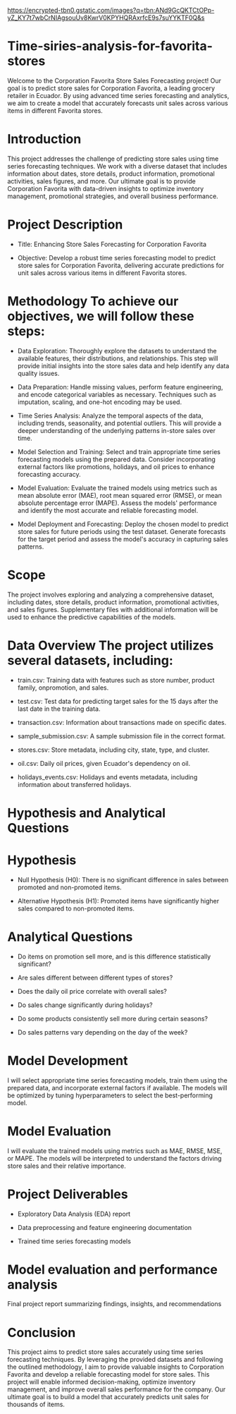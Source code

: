 

https://encrypted-tbn0.gstatic.com/images?q=tbn:ANd9GcQKTCtOPp-yZ_KY7t7wbCrNIAgsouUv8KwrV0KPYHQRAxrfcE9s7suYYKTF0Q&s



# Time-siries-analysis-for-favorita-stores
Welcome to the Corporation Favorita Store Sales Forecasting project! Our goal is to predict store sales for Corporation Favorita, a leading grocery retailer in Ecuador. By using advanced time series forecasting and analytics, we aim to create a model that accurately forecasts unit sales across various items in different Favorita stores.

# Introduction
This project addresses the challenge of predicting store sales using time series forecasting techniques. We work with a diverse dataset that includes information about dates, store details, product information, promotional activities, sales figures, and more. Our ultimate goal is to provide Corporation Favorita with data-driven insights to optimize inventory management, promotional strategies, and overall business performance.

# Project Description
- Title: Enhancing Store Sales Forecasting for Corporation Favorita

- Objective: Develop a robust time series forecasting model to predict store sales for Corporation Favorita, delivering accurate predictions for unit sales across various items in different Favorita stores.

# Methodology To achieve our objectives, we will follow these steps:

- Data Exploration: Thoroughly explore the datasets to understand the available features, their distributions, and relationships. This step will provide initial insights into the store sales data and help identify any data quality issues.

- Data Preparation: Handle missing values, perform feature engineering, and encode categorical variables as necessary. Techniques such as imputation, scaling, and one-hot encoding may be used.

- Time Series Analysis: Analyze the temporal aspects of the data, including trends, seasonality, and potential outliers. This will provide a deeper understanding of the underlying patterns in-store sales over time.

- Model Selection and Training: Select and train appropriate time series forecasting models using the prepared data. Consider incorporating external factors like promotions, holidays, and oil prices to enhance forecasting accuracy.

- Model Evaluation: Evaluate the trained models using metrics such as mean absolute error (MAE), root mean squared error (RMSE), or mean absolute percentage error (MAPE). Assess the models' performance and identify the most accurate and reliable forecasting model.

- Model Deployment and Forecasting: Deploy the chosen model to predict store sales for future periods using the test dataset. Generate forecasts for the target period and assess the model's accuracy in capturing sales patterns.

# Scope
The project involves exploring and analyzing a comprehensive dataset, including dates, store details, product information, promotional activities, and sales figures. Supplementary files with additional information will be used to enhance the predictive capabilities of the models.

# Data Overview The project utilizes several datasets, including:

- train.csv: Training data with features such as store number, product family, onpromotion, and sales.

- test.csv: Test data for predicting target sales for the 15 days after the last date in the training data.

- transaction.csv: Information about transactions made on specific dates.

- sample_submission.csv: A sample submission file in the correct format.

- stores.csv: Store metadata, including city, state, type, and cluster.

- oil.csv: Daily oil prices, given Ecuador's dependency on oil.

- holidays_events.csv: Holidays and events metadata, including information about transferred holidays.

# Hypothesis and Analytical Questions
# Hypothesis

- Null Hypothesis (H0): There is no significant difference in sales between promoted and non-promoted items.

- Alternative Hypothesis (H1): Promoted items have significantly higher sales compared to non-promoted items.

# Analytical Questions
- Do items on promotion sell more, and is this difference statistically significant?

- Are sales different between different types of stores?

- Does the daily oil price correlate with overall sales?

- Do sales change significantly during holidays?

- Do some products consistently sell more during certain seasons?

- Do sales patterns vary depending on the day of the week?

# Model Development
I will select appropriate time series forecasting models, train them using the prepared data, and incorporate external factors if available. The models will be optimized by tuning hyperparameters to select the best-performing model.

# Model Evaluation
I will evaluate the trained models using metrics such as MAE, RMSE, MSE, or MAPE. The models will be interpreted to understand the factors driving store sales and their relative importance.

# Project Deliverables
- Exploratory Data Analysis (EDA) report

- Data preprocessing and feature engineering documentation

- Trained time series forecasting models

# Model evaluation and performance analysis
Final project report summarizing findings, insights, and recommendations

# Conclusion
This project aims to predict store sales accurately using time series forecasting techniques. By leveraging the provided datasets and following the outlined methodology, I aim to provide valuable insights to Corporation Favorita and develop a reliable forecasting model for store sales. This project will enable informed decision-making, optimize inventory management, and improve overall sales performance for the company. Our ultimate goal is to build a model that accurately predicts unit sales for thousands of items.
